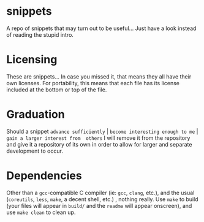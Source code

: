 snippets
========

A repo of snippets that may turn out to be useful... Just have a look instead of reading the stupid intro.

Licensing
=========

These are snippets... In case you missed it, that means they all have their own licenses. For portability, 
this means that each file has its license included at the bottom or top of the file.

Graduation
==========

Should a snippet `advance sufficiently` | `become interesting enough to me` | `gain a larger interest from 
others` I will remove it from the repository and give it a repository of its own in order to allow for larger 
and separate development to occur.

Dependencies
============

Other than a `gcc`-compatible C compiler (ie: `gcc`, `clang`, etc.), and the usual (`coreutils`, `less`, 
`make`, a decent shell, etc.) , nothing really. Use `make` to build (your files will appear in `build/` and 
the `readme` will appear onscreen), and use `make clean` to clean up.
